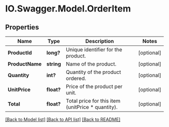 # IO.Swagger.Model.OrderItem
## Properties

Name | Type | Description | Notes
------------ | ------------- | ------------- | -------------
**ProductId** | **long?** | Unique identifier for the product. | [optional] 
**ProductName** | **string** | Name of the product. | [optional] 
**Quantity** | **int?** | Quantity of the product ordered. | [optional] 
**UnitPrice** | **float?** | Price of the product per unit. | [optional] 
**Total** | **float?** | Total price for this item (unitPrice * quantity). | [optional] 

[[Back to Model list]](../README.md#documentation-for-models) [[Back to API list]](../README.md#documentation-for-api-endpoints) [[Back to README]](../README.md)


